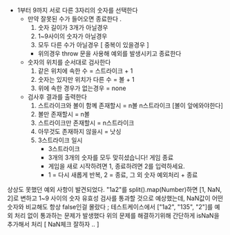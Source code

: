 - 1부터 9까지 서로 다른 3자리의 숫자를 선택한다
    - 만약 잘못된 수가 들어오면 종료한다 .
        1. 숫자 길이가 3개가 아닐경우
        2. 1~9사이의 숫자가 아닐경우
        3. 모두 다른 수가 아닐경우 [ 중복이 있을경우 ]
        - 위의경우 throw 문을 사용해 예외를 발생시키고 종료한다
    - 숫자의 위치를 순서대로 검사한다
        1. 같은 위치에 속한 수 = 스트라이크 + 1
        2. 숫자는 있지만 위치가 다른 수 = 볼 + 1
        3. 위에 속한 경우가 없는경우 = none
    - 검사후 결과를 출력한다
        1. 스트라이크와 볼이 함꼐 존재할시 = n볼 n스트라이크 [볼이 앞에와야한다]
        2. 볼만 존재할시 = n볼
        3. 스트라이크만 존재할시 = n스트라이크
        4. 아무것도 존재하지 않을시 = 낫싱
        5. 3스트라이크 일시
            - 3스트라이크
            - 3개의 3개의 숫자를 모두 맞히셨습니다! 게임 종료
            - 게임을 새로 시작하려면 1, 종료하려면 2를 입력하세요.
            - 1 = 다시 새롭게 반복, 2 = 종료, 그 외 숫자 예외처리 + 종료

상상도 못했던 예외 사항이 발견되었다.
"1a2"를 split().map(Number)하면 [1, NaN, 2]로 변하고 1~9 사이의 숫자 유효성 검사를 통과할 것으로 예상했는데, NaN값이 어떤 숫자와 비교해도 항상 false인걸 몰랐다 ;
테스트케이스에서 ["1a2", "135", "2"]를 예외 처리 없이 통과하는 문제가 발생했다
위의 문제를 해결하기위해 간단하게 isNaN을 추가해서 처리 [ NaN체크 잘하자 .. ]
